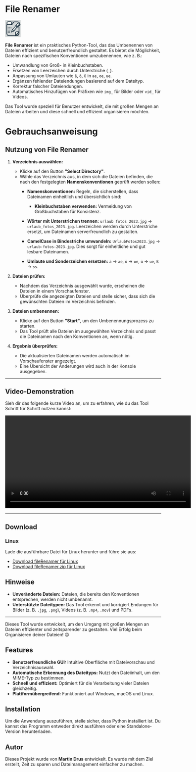 
# File Renamer 
<img src="assets/logo.svg" alt="File Renamer Logo" width="50"/> 

**File Renamer** ist ein praktisches Python-Tool, das das Umbenennen von Dateien effizient und benutzerfreundlich gestaltet. Es bietet die Möglichkeit, Dateien nach spezifischen Konventionen umzubenennen, wie z. B.:

- Umwandlung von Groß- in Kleinbuchstaben.
- Ersetzen von Leerzeichen durch Unterstriche (`_`).
- Anpassung von Umlauten wie `ä`, `ö`, `ü` in `ae`, `oe`, `ue`.
- Ergänzen fehlender Dateiendungen basierend auf dem Dateityp.
- Korrektur falscher Dateiendungen.
- Automatisches Hinzufügen von Präfixen wie `img_` für Bilder oder `vid_` für Videos.

Das Tool wurde speziell für Benutzer entwickelt, die mit großen Mengen an Dateien arbeiten und diese schnell und effizient organisieren möchten.

# Gebrauchsanweisung

## Nutzung von File Renamer

1. **Verzeichnis auswählen:**
   - Klicke auf den Button **"Select Directory"**.
   - Wähle das Verzeichnis aus, in dem sich die Dateien befinden, die nach den festgelegten **Namenskonventionen** geprüft werden sollen:
     - **Namenskonventionen:** Regeln, die sicherstellen, dass Dateinamen einheitlich und übersichtlich sind:
       - **Kleinbuchstaben verwenden:** Vermeidung von Großbuchstaben für Konsistenz.
      - **Wörter mit Unterstrichen trennen:** `urlaub fotos 2023.jpg` → `urlaub_fotos_2023.jpg`.             Leerzeichen werden durch Unterstriche ersetzt, um Dateinamen serverfreundlich zu gestalten.
      - **CamelCase in Bindestriche umwandeln:** `UrlaubFotos2023.jpg` → `urlaub-fotos-2023.jpg`.          Dies sorgt für einheitliche und gut lesbare Dateinamen.

       - **Umlaute und Sonderzeichen ersetzen:** `ä` → `ae`, `ö` → `oe`, `ü` → `ue`, `ß` → `ss`.

2. **Dateien prüfen:**
   - Nachdem das Verzeichnis ausgewählt wurde, erscheinen die Dateien in einem Vorschaufenster.
   - Überprüfe die angezeigten Dateien und stelle sicher, dass sich die gewünschten Dateien im Verzeichnis befinden.

3. **Dateien umbenennen:**
   - Klicke auf den Button **"Start"**, um den Umbenennungsprozess zu starten.
   - Das Tool prüft alle Dateien im ausgewählten Verzeichnis und passt die Dateinamen nach den Konventionen an, wenn nötig.

4. **Ergebnis überprüfen:**
   - Die aktualisierten Dateinamen werden automatisch im Vorschaufenster angezeigt.
   - Eine Übersicht der Änderungen wird auch in der Konsole ausgegeben.

---

## Video-Demonstration

Sieh dir das folgende kurze Video an, um zu erfahren, wie du das Tool Schritt für Schritt nutzen kannst:

<video width="600" controls>
  <source src="assets/screencast.mp4" type="video/mp4">
  Dein Browser unterstützt dieses Video-Format nicht.
</video>

---

## Download

### Linux
Lade die ausführbare Datei für Linux herunter und führe sie aus:

- [Download fileRenamer für Linux](dist/fileRenamer)
- [Download fileRenamer.zip für Linux](assets/fileRenamer.zip)


## Hinweise

- **Unveränderte Dateien:** Dateien, die bereits den Konventionen entsprechen, werden nicht umbenannt.
- **Unterstützte Dateitypen:** Das Tool erkennt und korrigiert Endungen für Bilder (z. B. `.jpg`, `.png`), Videos (z. B. `.mp4`, `.mov`) und PDFs.

---

Dieses Tool wurde entwickelt, um den Umgang mit großen Mengen an Dateien effizienter und zeitsparender zu gestalten. Viel Erfolg beim Organisieren deiner Dateien! 😊

## Features

- **Benutzerfreundliche GUI:** Intuitive Oberfläche mit Dateivorschau und Verzeichnisauswahl.
- **Automatische Erkennung des Dateityps:** Nutzt den Dateiinhalt, um den MIME-Typ zu bestimmen.
- **Schnell und effizient:** Optimiert für die Verarbeitung vieler Dateien gleichzeitig.
- **Plattformübergreifend:** Funktioniert auf Windows, macOS und Linux.

## Installation

Um die Anwendung auszuführen, stelle sicher, dass Python installiert ist. Du kannst das Programm entweder direkt ausführen oder eine Standalone-Version herunterladen.

## Autor

Dieses Projekt wurde von **Martin Drus** entwickelt. Es wurde mit dem Ziel erstellt, Zeit zu sparen und Dateimanagement einfacher zu machen.
